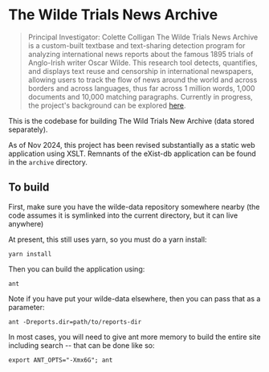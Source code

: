 # The Wilde Trials News Archive 

> Principal Investigator: Colette Colligan
> The Wilde Trials News Archive is a custom-built textbase and text-sharing detection program for analyzing international news reports about the famous 1895 trials of Anglo-Irish writer Oscar Wilde. This research tool detects, quantifies, and displays text reuse and censorship in international newspapers, allowing users to track the flow of news around the world and across borders and across languages, thus far across 1 million words, 1,000 documents and 10,000 matching paragraphs. Currently in progress, the project's background can be explored [here](https://www.sfu.ca/big-data/stories/discovering-wilde-data/). 

This is the codebase for building The Wild Trials New Archive (data stored separately).

As of Nov 2024, this project has been revised substantially as a static web application using XSLT. Remnants of the eXist-db application can be found in the `archive` directory.

## To build

First, make sure you have the wilde-data repository somewhere nearby (the code assumes it is symlinked into the current directory, but it can live anywhere)

At present, this still uses yarn, so you must do a yarn install:

```
yarn install
```

Then you can build the application using:

```
ant
```

Note if you have put your wilde-data elsewhere, then you can pass that as a parameter:

```
ant -Dreports.dir=path/to/reports-dir
```

In most cases, you will need to give ant more memory to build the entire site including search -- that can be done like so:

```
export ANT_OPTS="-Xmx6G"; ant

```
